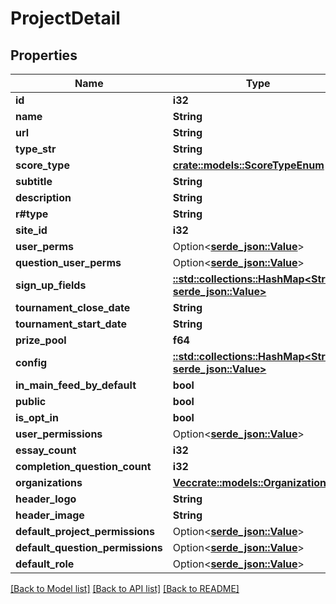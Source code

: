 # ProjectDetail

## Properties

Name | Type | Description | Notes
------------ | ------------- | ------------- | -------------
**id** | **i32** |  | [readonly]
**name** | **String** |  | 
**url** | **String** |  | [readonly]
**type_str** | **String** |  | [readonly]
**score_type** | [**crate::models::ScoreTypeEnum**](ScoreTypeEnum.md) |  | [readonly]
**subtitle** | **String** |  | [readonly]
**description** | **String** |  | [readonly]
**r#type** | **String** |  | [readonly]
**site_id** | **i32** |  | [readonly]
**user_perms** | Option<[**serde_json::Value**](.md)> |  | [readonly]
**question_user_perms** | Option<[**serde_json::Value**](.md)> |  | [readonly]
**sign_up_fields** | [**::std::collections::HashMap<String, serde_json::Value>**](serde_json::Value.md) |  | [readonly]
**tournament_close_date** | **String** |  | [readonly]
**tournament_start_date** | **String** |  | [readonly]
**prize_pool** | **f64** |  | [readonly]
**config** | [**::std::collections::HashMap<String, serde_json::Value>**](serde_json::Value.md) |  | [readonly]
**in_main_feed_by_default** | **bool** |  | [readonly]
**public** | **bool** |  | 
**is_opt_in** | **bool** |  | [readonly]
**user_permissions** | Option<[**serde_json::Value**](.md)> |  | [readonly]
**essay_count** | **i32** |  | [readonly]
**completion_question_count** | **i32** |  | [readonly]
**organizations** | [**Vec<crate::models::Organization>**](Organization.md) |  | 
**header_logo** | **String** |  | 
**header_image** | **String** |  | 
**default_project_permissions** | Option<[**serde_json::Value**](.md)> |  | [readonly]
**default_question_permissions** | Option<[**serde_json::Value**](.md)> |  | [readonly]
**default_role** | Option<[**serde_json::Value**](.md)> |  | [readonly]

[[Back to Model list]](../README.md#documentation-for-models) [[Back to API list]](../README.md#documentation-for-api-endpoints) [[Back to README]](../README.md)


